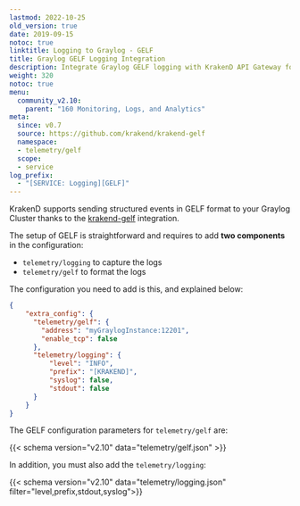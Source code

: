 ```yaml
---
lastmod: 2022-10-25
old_version: true
date: 2019-09-15
notoc: true
linktitle: Logging to Graylog - GELF
title: Graylog GELF Logging Integration
description: Integrate Graylog GELF logging with KrakenD API Gateway for centralized log management and analysis of API logs
weight: 320
notoc: true
menu:
  community_v2.10:
    parent: "160 Monitoring, Logs, and Analytics"
meta:
  since: v0.7
  source: https://github.com/krakend/krakend-gelf
  namespace:
  - telemetry/gelf
  scope:
  - service
log_prefix:
  - "[SERVICE: Logging][GELF]"
---
```

KrakenD supports sending structured events in GELF format to your Graylog Cluster thanks to the [krakend-gelf](https://github.com/krakend/krakend-gelf) integration.

The setup of GELF is straightforward and requires to add **two components** in the configuration:

- `telemetry/logging` to capture the logs
- `telemetry/gelf` to format the logs

The configuration you need to add is this, and explained below:

```json
{
    "extra_config": {
      "telemetry/gelf": {
        "address": "myGraylogInstance:12201",
        "enable_tcp": false
      },
      "telemetry/logging": {
          "level": "INFO",
          "prefix": "[KRAKEND]",
          "syslog": false,
          "stdout": false
      }
    }
}
```

The GELF configuration parameters for `telemetry/gelf` are:

{{< schema version="v2.10" data="telemetry/gelf.json" >}}

In addition, you must also add the `telemetry/logging`:

{{< schema version="v2.10" data="telemetry/logging.json" filter="level,prefix,stdout,syslog">}}

